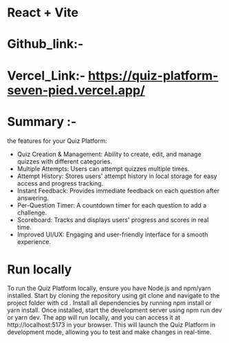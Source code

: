 # React + Vite

# Github_link:- 

# Vercel_Link:-  https://quiz-platform-seven-pied.vercel.app/

# Summary :-
  the features for your Quiz Platform:
* Quiz Creation & Management: Ability to create, edit, and manage quizzes with different categories.
* Multiple Attempts: Users can attempt quizzes multiple times.
* Attempt History: Stores users' attempt history in local storage for easy access and progress tracking.
* Instant Feedback: Provides immediate feedback on each question after answering.
* Per-Question Timer: A countdown timer for each question to add a challenge.
* Scoreboard: Tracks and displays users' progress and scores in real time.
* Improved UI/UX: Engaging and user-friendly interface for a smooth experience.

# Run locally
To run the Quiz Platform locally, ensure you have Node.js and npm/yarn installed. Start by cloning the repository using git clone <your-repo-url> and navigate to the project folder with cd <project-folder>. Install all dependencies by running npm install or yarn install. Once installed, start the development server using npm run dev or yarn dev. The app will run locally, and you can access it at http://localhost:5173 in your browser. This will launch the Quiz Platform in development mode, allowing you to test and make changes in real-time.
 
